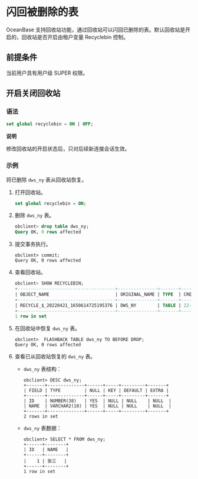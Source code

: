闪回被删除的表 
============================

OceanBase 支持回收站功能，通过回收站可以闪回已删除的表。默认回收站是开启的，回收站是否开启由租户变量 Recyclebin 控制。

前提条件 
-------------------------

当前用户具有用户级 SUPER 权限。

开启关闭回收站 
----------------------------

### 语法 

```sql
set global recyclebin = ON | OFF;
```


**说明**



修改回收站的开启状态后，只对后续新连接会话生效。

### 示例 

将已删除 `dws_ny` 表从回收站恢复。

1. 打开回收站。

   ```sql
   set global recyclebin = ON;
   ```

   

2. 删除 `dws_ny` 表。

   ```sql
   obclient> drop table dws_ny;
   Query OK, 0 rows affected
   ```

   

3. 提交事务执行。

   ```unknow
   obclient> commit;
   Query OK, 0 rows affected
   ```

   

4. 查看回收站。

   ```sql
   obclient> SHOW RECYCLEBIN;
   +-------------------------------------+---------------+-------+------------------------------+
   | OBJECT_NAME                         | ORIGINAL_NAME | TYPE  | CREATETIME                   |
   +-------------------------------------+---------------+-------+------------------------------+
   | RECYCLE_$_20220421_1650614725195376 | DWS_NY        | TABLE | 22-APR-22 04.05.25.196009 PM |
   +-------------------------------------+---------------+-------+------------------------------+
   1 row in set
   ```

   

5. 在回收站中恢复 `dws_ny` 表。

   ```unknow
   obclient>  FLASHBACK TABLE dws_ny TO BEFORE DROP;
   Query OK, 0 rows affected
   ```

   

6. 查看已从回收站恢复的 `dws_ny` 表。

   * `dws_ny` 表结构：

     ```unknow
     obclient> DESC dws_ny;
     +-------+--------------+------+-----+---------+-------+
     | FIELD | TYPE         | NULL | KEY | DEFAULT | EXTRA |
     +-------+--------------+------+-----+---------+-------+
     | ID    | NUMBER(38)   | YES  | NULL | NULL    | NULL  |
     | NAME  | VARCHAR2(10) | YES  | NULL | NULL    | NULL  |
     +-------+--------------+------+-----+---------+-------+
     2 rows in set
     ```

     
   
   * `dws_ny` 表数据：

     ```unknow
     obclient> SELECT * FROM dws_ny;
     +------+--------+
     | ID   | NAME   |
     +------+--------+
     |    1 | 张三   |
     +------+--------+
     1 row in set
     ```

     
   

   



